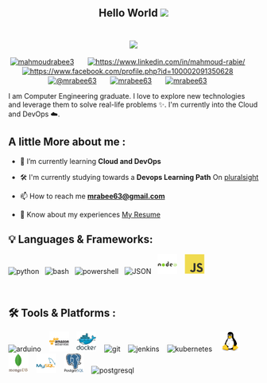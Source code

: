 <h2 align="center">
  Hello World
  <img src="https://media.giphy.com/media/hvRJCLFzcasrR4ia7z/giphy.gif" width="28">
  <br>  <br>
<!--   I'm Mahmoud Abdelsabour Rabie -->
</h2>

 <p align="center">
  <a href="https://git.io/typing-svg"><img src="https://readme-typing-svg.herokuapp.com?color=3D90F7&center=true&lines=+Alwayes+Learning+new+Things+%F0%9F%9B%A0;Cloud+%E2%98%81%EF%B8%8F+;+Linux+%F0%9F%92%BB;+DevOps+%E2%99%BE%EF%B8%8F"></a>
</p>


 
<p align="center">
<a href="https://twitter.com/mahmoudrabee3" target="blank"><img align="center" src="https://raw.githubusercontent.com/rahuldkjain/github-profile-readme-generator/master/src/images/icons/Social/twitter.svg" alt="mahmoudrabee3" height="30" width="40" /></a>
  &#8287;&#8287;&#8287;&#8287;&#8287;
<a href="https://linkedin.com/in/https://www.linkedin.com/in/mahmoud-rabie/" target="blank"><img align="center" src="https://raw.githubusercontent.com/rahuldkjain/github-profile-readme-generator/master/src/images/icons/Social/linked-in-alt.svg" alt="https://www.linkedin.com/in/mahmoud-rabie/" height="30" width="40" /></a>
  &#8287;&#8287;&#8287;&#8287;&#8287;
<a href="https://fb.com/https://www.facebook.com/profile.php?id=100002091350628" target="blank"><img align="center" src="https://raw.githubusercontent.com/rahuldkjain/github-profile-readme-generator/master/src/images/icons/Social/facebook.svg" alt="https://www.facebook.com/profile.php?id=100002091350628" height="30" width="40" /></a>
 &#8287;&#8287;&#8287;&#8287;&#8287;
<a href="https://www.hackerrank.com/@mrabee63" target="blank"><img align="center" src="https://raw.githubusercontent.com/rahuldkjain/github-profile-readme-generator/master/src/images/icons/Social/hackerrank.svg" alt="@mrabee63" height="30" width="40" /></a>
 &#8287;&#8287;&#8287;&#8287;&#8287;
<a href="https://www.leetcode.com/mrabee63" target="blank"><img align="center" src="https://raw.githubusercontent.com/rahuldkjain/github-profile-readme-generator/master/src/images/icons/Social/leet-code.svg" alt="mrabee63" height="30" width="40" /></a>
&#8287;&#8287;&#8287;&#8287;&#8287;
 <a href="https://hub.docker.com/u/mahmoud011" target="blank"><img align="center" src="https://i.imgur.com/VyjCJuz.png" alt="mrabee63" height="30" width="40" /></a>
&#8287;&#8287;&#8287;&#8287;&#8287;
</p>

I am Computer Engineering graduate.
I love to explore new technologies and leverage them to solve real-life problems ✨.
I'm currently into the Cloud and DevOps ☁️.
<br/>

## A little More about me  :


- 🌱 I’m currently learning **Cloud and DevOps**

- 🛠   I'm currently studying towards a **Devops Learning Path** On [pluralsight](pluralsight.com)

- 📫 How to reach me **mrabee63@gmail.com**

- 📄 Know about my experiences [My Resume](https://drive.google.com/file/d/1cRzb9fmyhYF15qnwreq3Os91P-ZreN7K/view?usp=sharing)

<h2>  💡 Languages & Frameworks:</h2>
  
  <img width="50px" alt="python" title="Python" src="https://i.imgur.com/62c20tV.png"/>&#8287;&#8287;
  <img width="50px" alt="bash" title="BashScript" src="https://i.imgur.com/PNxNCHi.png"/>&#8287;&#8287;
  <img width="50px" alt="powershell" title="PowerShell" src="https://i.imgur.com/alPUxEt.png"/>&#8287;&#8287;
   <img width="50px" alt="JSON" title="json" src="https://i.imgur.com/QZOlcc1.png">&#8287;&#8287;
  <img src="https://raw.githubusercontent.com/devicons/devicon/master/icons/nodejs/nodejs-original-wordmark.svg" alt="nodejs" width="40" height="40"/> &#8287;&#8287;
  <img src="https://raw.githubusercontent.com/devicons/devicon/master/icons/javascript/javascript-original.svg" alt="javascript" width="40" height="40"/>&#8287;&#8287;
  
  
  
</br>

<h2> 🛠️ Tools & Platforms :</h2>

<p align="left"> 
 <img src="https://cdn.worldvectorlogo.com/logos/arduino-1.svg" alt="arduino" width="40" height="40"/> 
  &#8287;&#8287;
 <img src="https://raw.githubusercontent.com/devicons/devicon/master/icons/amazonwebservices/amazonwebservices-original-wordmark.svg" alt="aws" width="40" height="40"/>
  &#8287;&#8287;
 <img src="https://raw.githubusercontent.com/devicons/devicon/master/icons/docker/docker-original-wordmark.svg" alt="docker" width="40" height="40"/>
  &#8287;&#8287;
 <img src="https://www.vectorlogo.zone/logos/git-scm/git-scm-icon.svg" alt="git" width="40" height="40"/> 
 &#8287;&#8287;
<img src="https://www.vectorlogo.zone/logos/jenkins/jenkins-icon.svg" alt="jenkins" width="40" height="40"/> 
  &#8287;&#8287;
 <img src="https://www.vectorlogo.zone/logos/kubernetes/kubernetes-icon.svg" alt="kubernetes" width="40" height="40"/> 
&#8287;&#8287;
<img src="https://raw.githubusercontent.com/devicons/devicon/master/icons/linux/linux-original.svg" alt="linux" width="40" height="40"/>
&#8287;&#8287;
<img src="https://raw.githubusercontent.com/devicons/devicon/master/icons/mongodb/mongodb-original-wordmark.svg" alt="mongodb" width="40" height="40"/>
&#8287;&#8287;
<img src="https://raw.githubusercontent.com/devicons/devicon/master/icons/mysql/mysql-original-wordmark.svg" alt="mysql" width="40" height="40"/>
&#8287;&#8287;
<img src="https://raw.githubusercontent.com/devicons/devicon/master/icons/postgresql/postgresql-original-wordmark.svg" alt="postgresql" width="40" height="40"/>
&#8287;&#8287;
<img src="https://cdn.worldvectorlogo.com/logos/nginx-1.svg" alt="postgresql" width="40" height="40"/>
</p>
